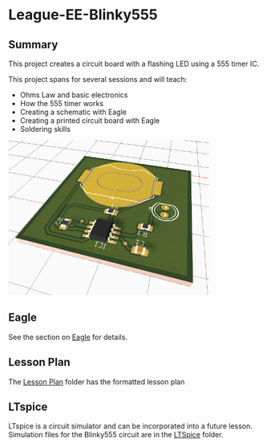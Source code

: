 # League-EE-Blinky555

## Summary 

This project creates a circuit board with a flashing LED using a 555 timer IC.

This project spans for several sessions and will teach:

* Ohms Law and basic electronics
* How the 555 timer works
* Creating a schematic with Eagle
* Creating a printed circuit board with Eagle
* Soldering skills

![](Eagle/Blinky555.png)

## Eagle

See the section on [Eagle](Eagle/) for details.

    
## Lesson Plan

The [Lesson Plan](Lesson%20Plan/) folder has the formatted lesson plan

## LTspice

LTspice is a circuit simulator and can be incorporated into a future lesson. Simulation
files for the Blinky555 circuit are in the [LTSpice](LTSpice/) folder.
